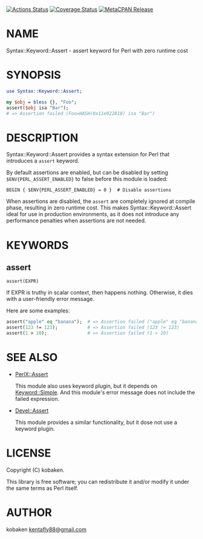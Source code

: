 [![Actions Status](https://github.com/kfly8/Syntax-Keyword-Assert/actions/workflows/test.yml/badge.svg)](https://github.com/kfly8/Syntax-Keyword-Assert/actions) [![Coverage Status](https://img.shields.io/coveralls/kfly8/Syntax-Keyword-Assert/main.svg?style=flat)](https://coveralls.io/r/kfly8/Syntax-Keyword-Assert?branch=main) [![MetaCPAN Release](https://badge.fury.io/pl/Syntax-Keyword-Assert.svg)](https://metacpan.org/release/Syntax-Keyword-Assert)
# NAME

Syntax::Keyword::Assert - assert keyword for Perl with zero runtime cost

# SYNOPSIS

```perl
use Syntax::Keyword::Assert;

my $obj = bless {}, "Foo";
assert($obj isa "Bar");
# => Assertion failed (Foo=HASH(0x11e022818) isa "Bar")
```

# DESCRIPTION

Syntax::Keyword::Assert provides a syntax extension for Perl that introduces a `assert` keyword.

By default assertions are enabled, but can be disabled by setting `$ENV{PERL_ASSERT_ENABLED}` to false before this module is loaded:

```
BEGIN { $ENV{PERL_ASSERT_ENABLED} = 0 }  # Disable assertions
```

When assertions are disabled, the `assert` are completely ignored at compile phase, resulting in zero runtime cost. This makes Syntax::Keyword::Assert ideal for use in production environments, as it does not introduce any performance penalties when assertions are not needed.

# KEYWORDS

## assert

```
assert(EXPR)
```

If EXPR is truthy in scalar context, then happens nothing. Otherwise, it dies with a user-friendly error message.

Here are some examples:

```perl
assert("apple" eq "banana");  # => Assertion failed ("apple" eq "banana")
assert(123 != 123);           # => Assertion failed (123 != 123)
assert(1 > 10);               # => Assertion failed (1 > 10)
```

# SEE ALSO

- [PerlX::Assert](https://metacpan.org/pod/PerlX%3A%3AAssert)

    This module also uses keyword plugin, but it depends on [Keyword::Simple](https://metacpan.org/pod/Keyword%3A%3ASimple). And this module's error message does not include the failed expression.

- [Devel::Assert](https://metacpan.org/pod/Devel%3A%3AAssert)

    This module provides a similar functionality, but it dose not use a keyword plugin.

# LICENSE

Copyright (C) kobaken.

This library is free software; you can redistribute it and/or modify
it under the same terms as Perl itself.

# AUTHOR

kobaken <kentafly88@gmail.com>
